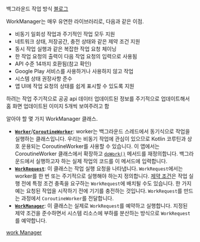 백그라운드 작업 방식
[블로그](https://medium.com/@limgyumin/%EC%83%88%EB%A1%9C%EC%9A%B4-%EC%95%88%EB%93%9C%EB%A1%9C%EC%9D%B4%EB%93%9C-%EB%B0%B1%EA%B7%B8%EB%9D%BC%EC%9A%B4%EB%93%9C-%EC%9E%91%EC%97%85-%EC%B2%98%EB%A6%AC%EB%B2%95-workmanager-f625e07b384c)

WorkManager는 매우 유연한 라이브러리로, 다음과 같은 이점.

- 비동기 일회성 작업과 주기적인 작업 모두 지원
- 네트워크 상태, 저장공간, 충전 상태와 같은 제약 조건 지원
- 동시 작업 실행과 같은 복잡한 작업 요청 체이닝
- 한 작업 요청의 출력이 다음 작업 요청의 입력으로 사용됨
- API 수준 14까지 호환됨(참고 확인)
- Google Play 서비스를 사용하거나 사용하지 않고 작업
- 시스템 상태 권장사항 준수
- 앱 UI에 작업 요청의 상태를 쉽게 표시할 수 있도록 지원

하려는 작업 주기적으로 공공 api 데이터 업데이트된 정보를 주기적으로 업데이트해서 홈 화면 업데이트된 이미지 5개씩 보여주려고 함


알아야 할 몇 가지 WorkManager 클래스.

- [**`Worker`**](https://developer.android.com/reference/androidx/work/Worker?hl=ko)/[**`CoroutineWorker`**](https://developer.android.com/reference/androidx/work/CoroutineWorker?hl=ko): worker는 백그라운드 스레드에서 동기식으로 작업을 실행하는 클래스입니다. 우리는 비동기 작업에 관심이 있으므로 Kotlin 코루틴과 상호 운용되는 CoroutineWorker를 사용할 수 있습니다. 이 앱에서는 CoroutineWorker 클래스에서 확장하고 [`doWork()`](https://developer.android.com/reference/androidx/work/CoroutineWorker?hl=ko#doWork()) 메서드를 재정의합니다. 백그라운드에서 실행하고자 하는 실제 작업의 코드를 이 메서드에 입력합니다.
- [**`WorkRequest`**](https://developer.android.com/reference/androidx/work/WorkRequest.html?hl=ko): 이 클래스는 작업 실행 요청을 나타냅니다. `WorkRequest`에서는 worker를 한 번 또는 주기적으로 실행해야 하는지 정의합니다. [제약 조건](https://developer.android.com/reference/androidx/work/Constraints.html?hl=ko)은 작업 실행 전에 특정 조건 충족을 요구하는 `WorkRequest`에 배치될 수도 있습니다. 한 가지 예는 요청된 작업을 시작하기 전에 기기를 충전하는 것입니다. `WorkRequest`를 만드는 과정에서 `CoroutineWorker`를 전달합니다.
- [**`WorkManager`**](https://developer.android.com/reference/androidx/work/WorkManager.html?hl=ko): 이 클래스는 실제로 `WorkRequest`를 예약하고 실행합니다. 지정된 제약 조건을 준수하면서 시스템 리소스에 부하를 분산하는 방식으로 `WorkRequest`를 예약합니다.


[work Manager](https://developer.android.com/topic/architecture/data-layer?hl=ko#workmanager)

